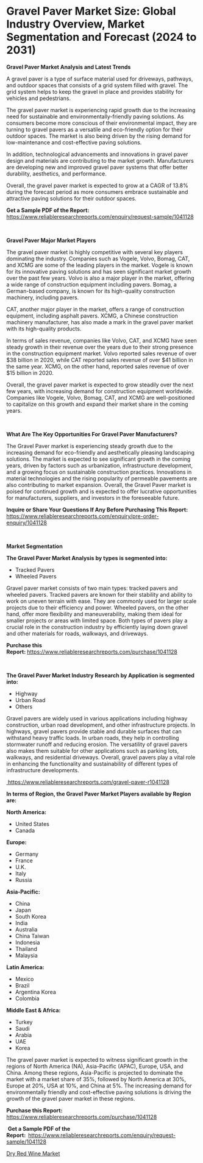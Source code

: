 <p><h1>Gravel Paver Market Size: Global Industry Overview, Market Segmentation and Forecast (2024 to 2031)</h1></p><p><strong>Gravel Paver Market Analysis and Latest Trends</strong></p>
<p><p>A gravel paver is a type of surface material used for driveways, pathways, and outdoor spaces that consists of a grid system filled with gravel. The grid system helps to keep the gravel in place and provides stability for vehicles and pedestrians.</p><p>The gravel paver market is experiencing rapid growth due to the increasing need for sustainable and environmentally-friendly paving solutions. As consumers become more conscious of their environmental impact, they are turning to gravel pavers as a versatile and eco-friendly option for their outdoor spaces. The market is also being driven by the rising demand for low-maintenance and cost-effective paving solutions.</p><p>In addition, technological advancements and innovations in gravel paver design and materials are contributing to the market growth. Manufacturers are developing new and improved gravel paver systems that offer better durability, aesthetics, and performance.</p><p>Overall, the gravel paver market is expected to grow at a CAGR of 13.8% during the forecast period as more consumers embrace sustainable and attractive paving solutions for their outdoor spaces.</p></p>
<p><strong>Get a Sample PDF of the Report:&nbsp;</strong> <a href="https://www.reliableresearchreports.com/enquiry/request-sample/1041128">https://www.reliableresearchreports.com/enquiry/request-sample/1041128</a></p>
<p>&nbsp;</p>
<p><strong>Gravel Paver Major Market Players</strong></p>
<p><p>The gravel paver market is highly competitive with several key players dominating the industry. Companies such as Vogele, Volvo, Bomag, CAT, and XCMG are some of the leading players in the market. Vogele is known for its innovative paving solutions and has seen significant market growth over the past few years. Volvo is also a major player in the market, offering a wide range of construction equipment including pavers. Bomag, a German-based company, is known for its high-quality construction machinery, including pavers.</p><p>CAT, another major player in the market, offers a range of construction equipment, including asphalt pavers. XCMG, a Chinese construction machinery manufacturer, has also made a mark in the gravel paver market with its high-quality products.</p><p>In terms of sales revenue, companies like Volvo, CAT, and XCMG have seen steady growth in their revenue over the years due to their strong presence in the construction equipment market. Volvo reported sales revenue of over $38 billion in 2020, while CAT reported sales revenue of over $41 billion in the same year. XCMG, on the other hand, reported sales revenue of over $15 billion in 2020.</p><p>Overall, the gravel paver market is expected to grow steadily over the next few years, with increasing demand for construction equipment worldwide. Companies like Vogele, Volvo, Bomag, CAT, and XCMG are well-positioned to capitalize on this growth and expand their market share in the coming years.</p></p>
<p>&nbsp;</p>
<p><strong>What Are The Key Opportunities For Gravel Paver Manufacturers?</strong></p>
<p><p>The Gravel Paver market is experiencing steady growth due to the increasing demand for eco-friendly and aesthetically pleasing landscaping solutions. The market is expected to see significant growth in the coming years, driven by factors such as urbanization, infrastructure development, and a growing focus on sustainable construction practices. Innovations in material technologies and the rising popularity of permeable pavements are also contributing to market expansion. Overall, the Gravel Paver market is poised for continued growth and is expected to offer lucrative opportunities for manufacturers, suppliers, and investors in the foreseeable future.</p></p>
<p><strong>Inquire or Share Your Questions If Any Before Purchasing This Report:</strong> <a href="https://www.reliableresearchreports.com/enquiry/pre-order-enquiry/1041128">https://www.reliableresearchreports.com/enquiry/pre-order-enquiry/1041128</a></p>
<p>&nbsp;</p>
<p><strong>Market Segmentation</strong></p>
<p><strong>The Gravel Paver Market Analysis by types is segmented into:</strong></p>
<p><ul><li>Tracked Pavers</li><li>Wheeled Pavers</li></ul></p>
<p><p>Gravel paver market consists of two main types: tracked pavers and wheeled pavers. Tracked pavers are known for their stability and ability to work on uneven terrain with ease. They are commonly used for larger scale projects due to their efficiency and power. Wheeled pavers, on the other hand, offer more flexibility and maneuverability, making them ideal for smaller projects or areas with limited space. Both types of pavers play a crucial role in the construction industry by efficiently laying down gravel and other materials for roads, walkways, and driveways.</p></p>
<p><strong>Purchase this Report:&nbsp;</strong><a href="https://www.reliableresearchreports.com/purchase/1041128">https://www.reliableresearchreports.com/purchase/1041128</a></p>
<p>&nbsp;</p>
<p><strong>The Gravel Paver Market Industry Research by Application is segmented into:</strong></p>
<p><ul><li>Highway</li><li>Urban Road</li><li>Others</li></ul></p>
<p><p>Gravel pavers are widely used in various applications including highway construction, urban road development, and other infrastructure projects. In highways, gravel pavers provide stable and durable surfaces that can withstand heavy traffic loads. In urban roads, they help in controlling stormwater runoff and reducing erosion. The versatility of gravel pavers also makes them suitable for other applications such as parking lots, walkways, and residential driveways. Overall, gravel pavers play a vital role in enhancing the functionality and sustainability of different types of infrastructure developments.</p></p>
<p><a href="https://www.reliableresearchreports.com/gravel-paver-r1041128">&nbsp;https://www.reliableresearchreports.com/gravel-paver-r1041128</a></p>
<p><strong>In terms of Region, the Gravel Paver Market Players available by Region are:</strong></p>
<p>
    <p> <strong> North America: </strong>
        <ul>
            <li>United States</li>
            <li>Canada</li>
        </ul>
        </p> 
    <p> <strong> Europe: </strong>
        <ul>
            <li>Germany</li>
            <li>France</li>
            <li>U.K.</li>
            <li>Italy</li>
            <li>Russia</li>
        </ul>
        </p> 
    <p> <strong> Asia-Pacific: </strong>
        <ul>
            <li>China</li>
            <li>Japan</li>
            <li>South Korea</li>
            <li>India</li>
            <li>Australia</li>
            <li>China Taiwan</li>
            <li>Indonesia</li>
            <li>Thailand</li>
            <li>Malaysia</li>
        </ul>
        </p> 
    <p> <strong> Latin America: </strong>
        <ul>
            <li>Mexico</li>
            <li>Brazil</li>
            <li>Argentina Korea</li>
            <li>Colombia</li>
        </ul>
        </p> 
    <p> <strong> Middle East & Africa: </strong>
        <ul>
            <li>Turkey</li>
            <li>Saudi</li>
            <li>Arabia</li>
            <li>UAE</li>
            <li>Korea</li>
        </ul>
    </p>
    </p>
<p><p>The gravel paver market is expected to witness significant growth in the regions of North America (NA), Asia-Pacific (APAC), Europe, USA, and China. Among these regions, Asia-Pacific is projected to dominate the market with a market share of 35%, followed by North America at 30%, Europe at 20%, USA at 10%, and China at 5%. The increasing demand for environmentally friendly and cost-effective paving solutions is driving the growth of the gravel paver market in these regions.</p></p>
<p><strong>Purchase this Report: </strong><a href="https://www.reliableresearchreports.com/purchase/1041128">https://www.reliableresearchreports.com/purchase/1041128</a></p>
<p>&nbsp;<strong>Get a Sample PDF of the Report:&nbsp;&nbsp;</strong><a href="https://www.reliableresearchreports.com/enquiry/request-sample/1041128">https://www.reliableresearchreports.com/enquiry/request-sample/1041128</a></p>
<p><strong></strong></p>
<p><p><a href="https://noble-drawer-34c.notion.site/Dry-Red-Wine-Market-Insight-Market-Trends-Growth-Forecasted-from-2024-TO-2031-4a465dfe4a2e47528711a5194cb260c8">Dry Red Wine Market</a></p></p>